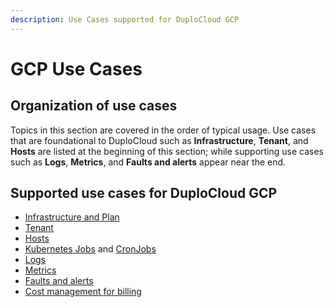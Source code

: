 ```yaml
---
description: Use Cases supported for DuploCloud GCP
---
```


# GCP Use Cases

## Organization of use cases

Topics in this section are covered in the order of typical usage. Use cases that are foundational to DuploCloud such as **Infrastructure**, **Tenant**, and **Hosts** are listed at the beginning of this section; while supporting use cases such as **Logs**, **Metrics**, and **Faults and alerts** appear near the end.&#x20;

## Supported use cases for DuploCloud GCP

* [Infrastructure and Plan](broken-reference)
* [Tenant](tenant-environment/)
* [Hosts](hosts-vms.md)
* [Kubernetes Jobs](../../kubernetes/jobs.md) and [CronJobs](../../kubernetes/cronjobs.md)
* [Logs](../../diagnostics/logs.md)
* [Metrics](../../diagnostics/monitoring/)
* [Faults and alerts](../../diagnostics/faults-and-alarms/)
* [Cost management for billing](cost-management/)
